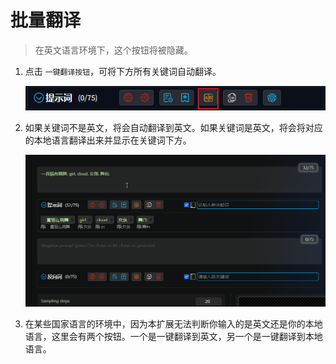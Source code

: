 # 批量翻译

> 在英文语言环境下，这个按钮将被隐藏。

1. 点击 `一键翻译按钮`，可将下方所有关键词自动翻译。

   ![](../assets/images/BatchTranslation/translate.png)

2. 如果关键词不是英文，将会自动翻译到英文。如果关键词是英文，将会将对应的本地语言翻译出来并显示在关键词下方。

   ![](../assets/images/demo.translate.gif)

3. 在某些国家语言的环境中，因为本扩展无法判断你输入的是英文还是你的本地语言，这里会有两个按钮。一个是一键翻译到英文，另一个是一键翻译到本地语言。